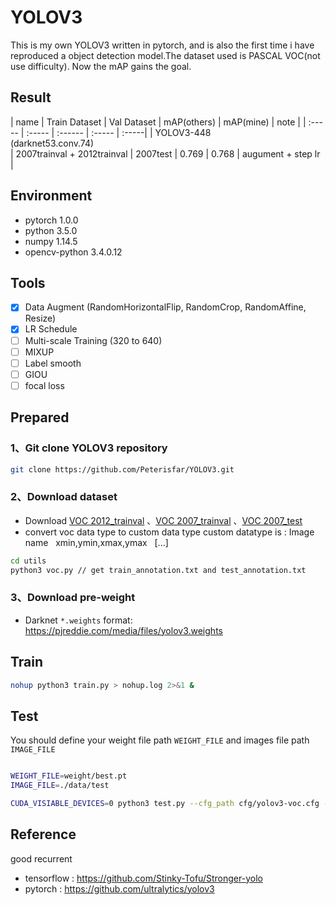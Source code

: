 # YOLOV3
This is my own YOLOV3 written in pytorch, and is also the first time i have reproduced a object detection model.The dataset used is PASCAL VOC(not use difficulty). Now the mAP gains the goal.


## Result
| name | Train Dataset | Val Dataset | mAP(others) | mAP(mine) | note | 
| :----- | :----- | :------ | :----- | :-----|
| YOLOV3-448<br>(darknet53.conv.74)</br> | 2007trainval + 2012trainval | 2007test | 0.769 | 0.768 | augument + step lr |

## Environment
* pytorch 1.0.0
* python 3.5.0
* numpy 1.14.5
* opencv-python 3.4.0.12

## Tools
* [x] Data Augment (RandomHorizontalFlip, RandomCrop, RandomAffine, Resize)
* [x] LR Schedule 
* [ ] Multi-scale Training (320 to 640)
* [ ] MIXUP
* [ ] Label smooth
* [ ] GIOU
* [ ] focal loss

## Prepared
### 1、Git clone YOLOV3 repository 
```Bash
git clone https://github.com/Peterisfar/YOLOV3.git
```
### 2、Download dataset
* Download [VOC 2012_trainval](http://host.robots.ox.ac.uk/pascal/VOC/voc2012/VOCtrainval_11-May-2012.tar)
       、[VOC 2007_trainval](http://host.robots.ox.ac.uk/pascal/VOC/voc2007/VOCtrainval_06-Nov-2007.tar)
       、[VOC 2007_test](http://host.robots.ox.ac.uk/pascal/VOC/voc2007/VOCtest_06-Nov-2007.tar)
* convert voc data type to custom data type
custom datatype is : Image name &nbsp; xmin,ymin,xmax,ymax &nbsp; \[...]
```bash
cd utils
python3 voc.py // get train_annotation.txt and test_annotation.txt
```
### 3、Download pre-weight 
* Darknet `*.weights` format: https://pjreddie.com/media/files/yolov3.weights

## Train
```Bash
nohup python3 train.py > nohup.log 2>&1 &
```
## Test
You should define your weight file path `WEIGHT_FILE` and images file path `IMAGE_FILE`
```Bash

WEIGHT_FILE=weight/best.pt
IMAGE_FILE=./data/test

CUDA_VISIABLE_DEVICES=0 python3 test.py --cfg_path cfg/yolov3-voc.cfg --weight_path $WEIGHT_FILE  --visiual $IMAGE_FILE --gpu_id 0 

```

## Reference
good recurrent
* tensorflow : https://github.com/Stinky-Tofu/Stronger-yolo
* pytorch : https://github.com/ultralytics/yolov3
